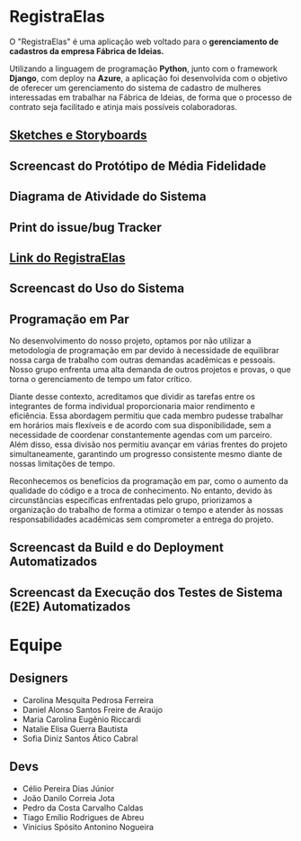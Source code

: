 # RegistraElas

O "RegistraElas" é uma aplicação web voltado para o **gerenciamento de cadastros da empresa Fábrica de Ideias.**

Utilizando a linguagem de programação **Python**, junto com o framework **Django**, com deploy na **Azure**, a aplicação foi desenvolvida com o objetivo de oferecer um gerenciamento do sistema de cadastro de mulheres interessadas em trabalhar na Fábrica de Ideias, de forma que o processo de contrato seja facilitado e atinja mais possíveis colaboradoras.

## [Sketches e Storyboards](https://www.figma.com/design/fTioqKPETrVQNRDNrNag3D/RegistraElas?node-id=0-1&t=KtaNI5oAUxeJ8IyD-1)

## Screencast do Protótipo de Média Fidelidade

## Diagrama de Atividade do Sistema

## Print do issue/bug Tracker

## [Link do RegistraElas](https://registraelas.azurewebsites.net)

## Screencast do Uso do Sistema

## Programação em Par

No desenvolvimento do nosso projeto, optamos por não utilizar a metodologia de programação em par devido à necessidade de equilibrar nossa carga de trabalho com outras demandas acadêmicas e pessoais. Nosso grupo enfrenta uma alta demanda de outros projetos e provas, o que torna o gerenciamento de tempo um fator crítico.

Diante desse contexto, acreditamos que dividir as tarefas entre os integrantes de forma individual proporcionaria maior rendimento e eficiência. Essa abordagem permitiu que cada membro pudesse trabalhar em horários mais flexíveis e de acordo com sua disponibilidade, sem a necessidade de coordenar constantemente agendas com um parceiro. Além disso, essa divisão nos permitiu avançar em várias frentes do projeto simultaneamente, garantindo um progresso consistente mesmo diante de nossas limitações de tempo.

Reconhecemos os benefícios da programação em par, como o aumento da qualidade do código e a troca de conhecimento. No entanto, devido às circunstâncias específicas enfrentadas pelo grupo, priorizamos a organização do trabalho de forma a otimizar o tempo e atender às nossas responsabilidades acadêmicas sem comprometer a entrega do projeto.

## Screencast da Build e do Deployment Automatizados

## Screencast da Execução dos Testes de Sistema (E2E) Automatizados

# Equipe

## Designers

* Carolina Mesquita Pedrosa Ferreira
* Daniel Alonso Santos Freire de Araújo
* Maria Carolina Eugênio Riccardi
* Natalie Elisa Guerra Bautista
* Sofia Diniz Santos Ático Cabral

## Devs

* Célio Pereira Dias Júnior
* João Danilo Correia Jota
* Pedro da Costa Carvalho Caldas
* Tiago Emílio Rodrigues de Abreu
* Vinicius Spósito Antonino Nogueira
